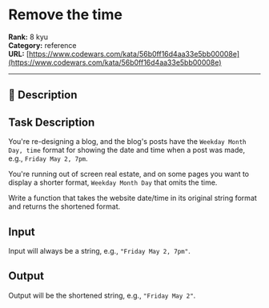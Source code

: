 # Remove the time

**Rank:** 8 kyu  
**Category:** reference  
**URL:** [https://www.codewars.com/kata/56b0ff16d4aa33e5bb00008e](https://www.codewars.com/kata/56b0ff16d4aa33e5bb00008e)

---

## 📝 Description

## Task Description

You're re-designing a blog, and the blog's posts have the `Weekday Month Day, time` format for showing the date and time when a post was made, e.g., `Friday May 2, 7pm`.

You're running out of screen real estate, and on some pages you want to display a shorter format, `Weekday Month Day` that omits the time.

Write a function that takes the website date/time in its original string format and returns the shortened format.

## Input
Input will always be a string, e.g., `"Friday May 2, 7pm"`. 

## Output
Output will be the shortened string, e.g., `"Friday May 2"`.
